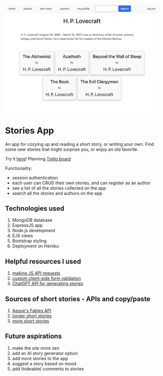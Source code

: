 ![screenshot of app](./public/images/stories-app-screenshot.png)

# Stories App

An app for cozying up and reading a short story, or writing your own. Find some new stories that might surprise you, or enjoy an old favorite.

Try it [here](https://short-stories-7f5bc97d5268.herokuapp.com/)!
Planning [Trello board](https://trello.com/b/aVcrsK0B/project-2-short-stories-app)

Functionality:
- session authentication
- each user can CRUD their own stories, and can register as an author
- see a list of all the stories collected on the app
- search all the stories and authors on the app

## Technologies used
1. MongoDB database
2. ExpressJS app
3. Node.js development
4. EJS views
4. Bootstrap styling
4. Deployment on Heroku


## Helpful resources I used
1. [making JS API requests](https://developer.mozilla.org/en-US/docs/Web/API/Fetch_API/Using_Fetch)
2. [custom client-side form validation](https://stackoverflow.com/a/61873952)
3. [ChatGPT API for generating stories](https://medium.com/design-bootcamp/how-to-build-a-story-generator-using-openais-gpt-3-and-javascript-d3697e1814f2)


## Sources of short stories - APIs and copy/paste
1. [Aesop's Fables API](https://github.com/poseidon-code/shortstories-api)
2. [longer short stories](https://americanliterature.com/home/)
3. [more short stories](https://github.com/GautamPatil1/Short_Stories_API/tree/main)

## Future aspirations
1. make the site more zen
2. add an AI story generator option
3. add more stories to the app
4. suggest a story based on mood
5. add (hideable) comments to stories
